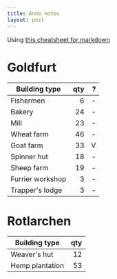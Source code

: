 ```yaml
---
title: Anno notes
layout: post
---
```


Using [this cheatsheet for markdown](https://github.com/adam-p/markdown-here/wiki/Markdown-Cheatsheet#tables)

# Goldfurt

Building type|qty|?
---|---:|---:
Fishermen|6|-
Bakery|24|-
Mill|23|-
Wheat farm|46|-
Goat farm|33|V
Spinner hut|18|-
Sheep farm|19|-
Furrier workshop|3|-
Trapper's lodge|3|-


# Rotlarchen

Building type|qty
---|---:
Weaver's hut|12
Hemp plantation|53
